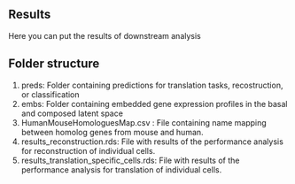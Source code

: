 ## Results
Here you can put the results of downstream analysis

## Folder structure
1. preds: Folder containing predictions for translation tasks, recostruction, or classification
2. embs: Folder containing embedded gene expression profiles in the basal and composed latent space
3. HumanMouseHomologuesMap.csv : File containing name mapping between homolog genes from mouse and human.
4. results_reconstruction.rds: File with results of the performance analysis for reconstruction of individual cells.
5. results_translation_specific_cells.rds: File with results of the performance analysis for translation of individual cells.